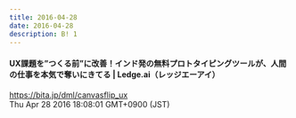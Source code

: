 ```yaml
---
title: 2016-04-28
date: 2016-04-28
description: B! 1
---
```


#### UX課題を”つくる前”に改善！インド発の無料プロトタイピングツールが、人間の仕事を本気で奪いにきてる | Ledge.ai（レッジエーアイ）
https://bita.jp/dml/canvasflip_ux<br>
Thu Apr 28 2016 18:08:01 GMT+0900 (JST)<br>


